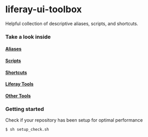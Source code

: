 # liferay-ui-toolbox
Helpful collection of descriptive aliases, scripts, and shortcuts.

### Take a look inside

#### [Aliases](https://github.com/jwu910/liferay-ui-toolbox/blob/development/aliases/)

#### [Scripts](https://github.com/jwu910/liferay-ui-toolbox/blob/development/scripts/)

#### [Shortcuts](https://github.com/jwu910/liferay-ui-toolbox/blob/development/shortcuts/)

#### [Liferay Tools](https://github.com/jwu910/liferay-ui-toolbox/blob/development/liferay-tools/)

#### [Other Tools](https://github.com/jwu910/liferay-ui-toolbox/blob/development/other-tools/)

### Getting started
Check if your repository has been setup for optimal performance
```
$ sh setup_check.sh
```